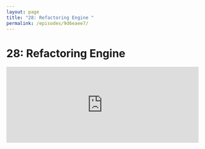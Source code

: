 ```yaml
---
layout: page
title: "28: Refactoring Engine "
permalink: /episodes/9d6eaee7/
---
```


# 28: Refactoring Engine 

<iframe frameBorder="0" height="200px" scrolling="no" seamless src="https://player.simplecast.com/942f3e25-a7d6-4dbf-8b62-3326253070ba" width="100%" data-cy="latest-episode" />

* Swift.org blog post on Swift Local Refactoring: https://swift.org/blog/swift-local-refactoring/
* Clang-based refactoring engine: http://lists.llvm.org/pipermail/cfe-dev/2017-June/054286.html
* Adding indexing support to Clangd: http://lists.llvm.org/pipermail/cfe-dev/2017-May/053869.html
* Small PR demonstrating implementing a refactoring action to simplify long number literal format:
    * https://github.com/apple/swift/pull/11711
    * SR-5746: https://bugs.swift.org/browse/SR-5746
* All Swift refactoring actions are defined in https://github.com/apple/swift/blob/master/include/swift/IDE/RefactoringKinds.def
* Ideas for potential refactoring transformations: https://bugs.swift.org/issues/?jql=labels%3DStarterProposal%20AND%20labels%3DRefactoring%20AND%20resolution%3DUnresolved

Leave a review on iTunes and join http://spectrum.chat/specfm/swift-unwrapped

Thanks to BuddyBuild for sponsoring this episode: https://www.buddybuild.com/?utm_source=podcast&utm_medium=banner&utm_campaign=swift_unwrapped&utm_term=swift%20unwrapped
